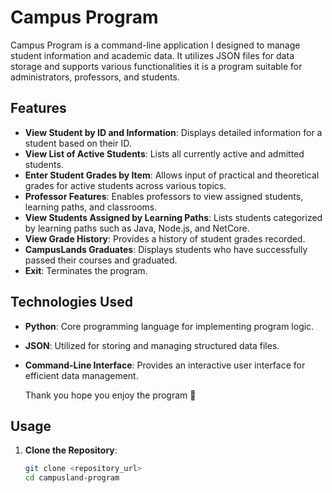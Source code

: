 # Campus Program

Campus Program is a command-line application I designed to manage student information and academic data. It utilizes JSON files for data storage and supports various functionalities it is a program suitable for administrators, professors, and students.

## Features

- **View Student by ID and Information**: Displays detailed information for a student based on their ID.
- **View List of Active Students**: Lists all currently active and admitted students.
- **Enter Student Grades by Item**: Allows input of practical and theoretical grades for active students across various topics.
- **Professor Features**: Enables professors to view assigned students, learning paths, and classrooms.
- **View Students Assigned by Learning Paths**: Lists students categorized by learning paths such as Java, Node.js, and NetCore.
- **View Grade History**: Provides a history of student grades recorded.
- **CampusLands Graduates**: Displays students who have successfully passed their courses and graduated.
- **Exit**: Terminates the program.

## Technologies Used

- **Python**: Core programming language for implementing program logic.
- **JSON**: Utilized for storing and managing structured data files.
- **Command-Line Interface**: Provides an interactive user interface for efficient data management.

  Thank you hope you enjoy the program 💖

## Usage

1. **Clone the Repository**:

   ```bash
   git clone <repository_url>
   cd campusland-program
